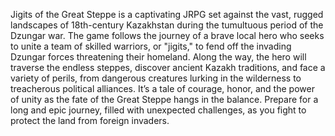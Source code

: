 Jigits of the Great Steppe is a captivating JRPG set against the vast, rugged landscapes of 18th-century Kazakhstan during the tumultuous period of the Dzungar war. The game follows the journey of a brave local hero who seeks to unite a team of skilled warriors, or "jigits," to fend off the invading Dzungar forces threatening their homeland. Along the way, the hero will traverse the endless steppes, discover ancient Kazakh traditions, and face a variety of perils, from dangerous creatures lurking in the wilderness to treacherous political alliances. It’s a tale of courage, honor, and the power of unity as the fate of the Great Steppe hangs in the balance. Prepare for a long and epic journey, filled with unexpected challenges, as you fight to protect the land from foreign invaders.
